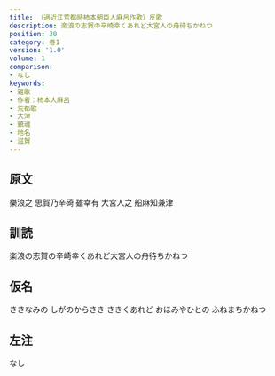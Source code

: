 ```yaml
---
title: （過近江荒都時柿本朝臣人麻呂作歌）反歌
description: 楽浪の志賀の辛崎幸くあれど大宮人の舟待ちかねつ
position: 30
category: 巻1
version: '1.0'
volume: 1
comparison:
- なし
keywords:
- 雑歌
- 作者：柿本人麻呂
- 荒都歌
- 大津
- 鎮魂
- 地名
- 滋賀
---
```


## 原文

樂浪之 思賀乃辛碕 雖幸有 大宮人之 船麻知兼津

## 訓読

楽浪の志賀の辛崎幸くあれど大宮人の舟待ちかねつ

## 仮名

ささなみの しがのからさき さきくあれど おほみやひとの ふねまちかねつ

## 左注

なし
